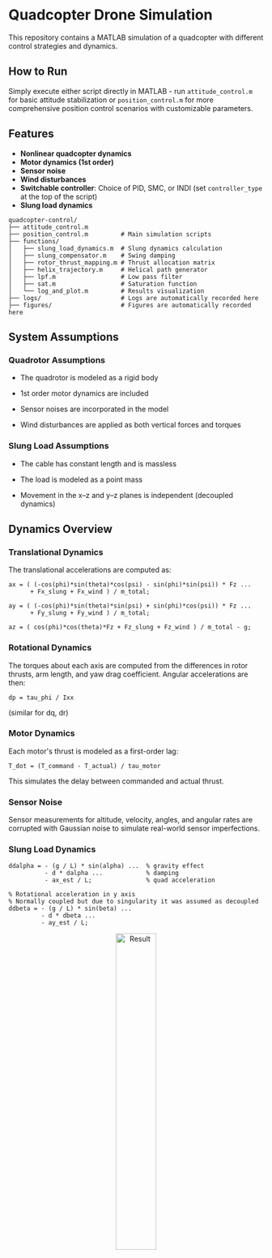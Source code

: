 # Quadcopter Drone Simulation

This repository contains a MATLAB simulation of a quadcopter with different control strategies and dynamics.

## How to Run
Simply execute either script directly in MATLAB - run `attitude_control.m` for basic attitude stabilization or `position_control.m` for more comprehensive position control scenarios with customizable parameters.

## Features
- **Nonlinear quadcopter dynamics** 
- **Motor dynamics (1st order)**
- **Sensor noise**
- **Wind disturbances**
- **Switchable controller**: Choice of PID, SMC, or INDI (set `controller_type` at the top of the script)
- **Slung load dynamics**

```
quadcopter-control/
├── attitude_control.m 
├── position_control.m         # Main simulation scripts
├── functions/
│   ├── slung_load_dynamics.m  # Slung dynamics calculation
│   ├── slung_compensator.m    # Swing damping
│   ├── rotor_thrust_mapping.m # Thrust allocation matrix
│   ├── helix_trajectory.m     # Helical path generator
│   ├── lpf.m                  # Low pass filter
│   ├── sat.m                  # Saturation function
│   └── log_and_plot.m         # Results visualization
├── logs/                      # Logs are automatically recorded here
├── figures/                   # Figures are automatically recorded here
```

## System Assumptions

### Quadrotor Assumptions
- The quadrotor is modeled as a rigid body

- 1st order motor dynamics are included

- Sensor noises are incorporated in the model

- Wind disturbances are applied as both vertical forces and torques

### Slung Load Assumptions
- The cable has constant length and is massless

- The load is modeled as a point mass

- Movement in the x–z and y–z planes is independent (decoupled dynamics)


## Dynamics Overview

### Translational Dynamics
The translational accelerations are computed as:
```
ax = ( (-cos(phi)*sin(theta)*cos(psi) - sin(phi)*sin(psi)) * Fz ...
      + Fx_slung + Fx_wind ) / m_total;

ay = ( (-cos(phi)*sin(theta)*sin(psi) + sin(phi)*cos(psi)) * Fz ...
      + Fy_slung + Fy_wind ) / m_total;

az = ( cos(phi)*cos(theta)*Fz + Fz_slung + Fz_wind ) / m_total - g;
```

### Rotational Dynamics
The torques about each axis are computed from the differences in rotor thrusts, arm length, and yaw drag coefficient. Angular accelerations are then:
```
dp = tau_phi / Ixx
```
(similar for dq, dr)

### Motor Dynamics
Each motor's thrust is modeled as a first-order lag:
```
T_dot = (T_command - T_actual) / tau_motor
```
This simulates the delay between commanded and actual thrust.

### Sensor Noise
Sensor measurements for altitude, velocity, angles, and angular rates are corrupted with Gaussian noise to simulate real-world sensor imperfections.

### Slung Load Dynamics
```
ddalpha = - (g / L) * sin(alpha) ...  % gravity effect
          - d * dalpha ...            % damping
          - ax_est / L;               % quad acceleration

% Rotational acceleration in y axis
% Normally coupled but due to singularity it was assumed as decoupled
ddbeta = - (g / L) * sin(beta) ...    
         - d * dbeta ...           
         - ay_est / L;   
```
<div align="center">
  <img src="quad_animation.gif" alt="Result" width="40%">
</div>  

